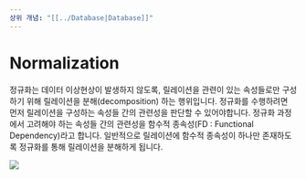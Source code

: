 ```yaml
---
상위 개념: "[[../Database|Database]]"
---
```

# Normalization
정규화는 데이터 이상현상이 발생하지 않도록, 릴레이션을 관련이 있는 속성들로만 구성하기 위해 릴레이션을 분해(decomposition) 하는 행위입니다. 정규화를 수행하려면 먼저 릴레이션을 구성하는 속성들 간의 관련성을 판단할 수 있어야합니다. 정규화 과정에서 고려해야 하는 속성들 간의 관련성을 함수적 종속성(FD : Functional Dependency)라고 합니다. 일반적으로 릴레이션에 함수적 종속성이 하나만 존재하도록 정규화를 통해 릴레이션을 분해하게 됩니다.

![](https://i.imgur.com/HzrCVwL.png)



